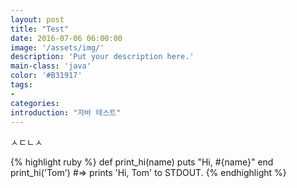 ```yaml
---
layout: post
title: "Test"
date: 2016-07-06 06:00:00
image: '/assets/img/'
description: 'Put your description here.'
main-class: 'java'
color: '#B31917'
tags:
- 
categories:
introduction: "자바 테스트"
---
```


ㅅㄷㄴㅅ

{% highlight ruby %}
def print_hi(name)
  puts "Hi, #{name}"
end
print_hi('Tom')
#=> prints 'Hi, Tom' to STDOUT.
{% endhighlight %}

[jekyll-gh]: https://github.com/mojombo/jekyll
[jekyll]:    http://jekyllrb.com
